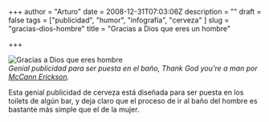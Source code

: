 +++
author = "Arturo"
date = 2008-12-31T07:03:06Z
description = ""
draft = false
tags = ["publicidad", "humor", "infografía", "cerveza" ]
slug = "gracias-dios-hombre"
title = "Gracias a Dios que eres un hombre"

+++

![Gracias a Dios que eres hombre](/images/import/42-gracias-Dios-hombres.jpg)<br /><cite>Genial publicidad para ser puesta en el baño, *Thank God you're a man* por [McCann Erickson](https://www.adsoftheworld.com/media/ambient/goldstar_flow_chart_1).</cite>

Esta genial publicidad de cerveza está diseñada para ser puesta en los toilets de algún bar, y deja claro que el proceso de ir al baño del hombre es bastante más simple que el de la mujer.
